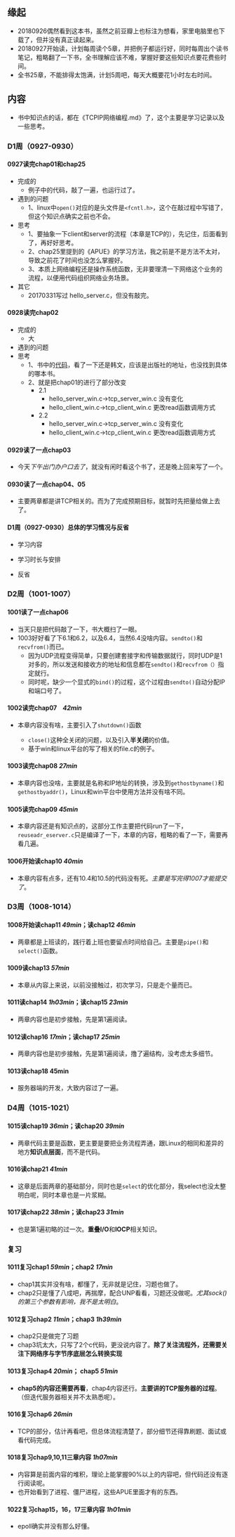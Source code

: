 ## 缘起

+ 20180926偶然看到这本书，虽然之前豆瓣上也标注为想看，家里电脑里也下载了，但并没有真正读起来。
+ 20180927开始读，计划每周读个5章，并把例子都运行好，同时每周出个读书笔记，粗略翻了一下书，全书理解应该不难，掌握好要这些知识点要花费些时间。
+ 全书25章，不能排得太饱满，计划5周吧，每天大概要花1小时左右时间。

## 内容

+ 书中知识点的话，都在《TCPIP网络编程.md》了，这个主要是学习记录以及一些思考。

### D1周（0927-0930）

#### 0927读完chap01和chap25

+ 完成的
  + 例子中的代码，敲了一遍，也运行过了。
+ 遇到的问题
  + 1、linux中`open()`对应的是头文件是`<fcntl.h>`，这个在敲过程中写错了，但这个知识点确实之前也不会。
+ 思考
  + 1、要抽象一下client和server的流程（本章是TCP的），先记住，后面看到了，再好好思考。
  + 2、chap25里提到的《APUE》的学习方法，我之前是不是方法不太对，导致之前花了时间也没怎么掌握好。
  + 3、本质上网络编程还是操作系统函数，无非要理清一下网络这个业务的流程，以便用代码组织网络业务场景。
+ 其它
  + 20170331写过 hello_server.c，但没有敲完。

#### 0928读完chap02

+ 完成的
  + 大
+ 遇到的问题
+ 思考
  + 1、书中的[代码](http://www.orentec.co.kr/)，看了一下还是韩文，应该是出版社的地址，也没找到具体的哪本书。
  + 2、就是把chap01的进行了部分改变
    + 2.1
      + hello_server_win.c->tcp_server_win.c  没有变化
      + hello_client_win.c->tcp_client_win.c  更改read函数调用方式
    + 2.2
      + hello_server_win.c->tcp_server_win.c  没有变化
      + hello_client_win.c->tcp_client_win.c  更改read函数调用方式

#### 0929读了一点chap03

+ 今天*下午出门办户口去了*，就没有闲时看这个书了，还是晚上回来写了一个。

#### 0930读了一点chap04、05

+ 主要两章都是讲TCP相关的。而为了完成预期目标，就暂时先把量给做上去了。

#### D1周（0927-0930）总体的学习情况与反省

+ 学习内容

+ 学习时长与安排

+ 反省

### D2周（1001-1007）

#### 1001读了一点chap06

+ 当天只是把代码敲了一下，书大概扫了一眼。
+ 1003好好看了下6.1和6.2，以及6.4，当然6.4没啥内容。`sendto()`和`recvfrom()`而已。
  + 因为UDP流程变得简单，只要创建套接字和传输数据就行，同时UDP是1对多的，所以发送和接收方的地址和信息都在`sendto()`和`recvfrom（）`指定就行。
  + 同时呢，缺少一个显式的`bind()`的过程，这个过程由`sendto()`自动分配IP和端口号了。

#### 1002读完chap07    *42min*

+ 本章内容没有啥，主要引入了`shutdown()`函数

  + `close()`这种全关闭的问题，以及引入**半关闭**的价值。
  + 基于win和linux平台的写了相关的file.c的例子。

#### 1003读完chap08  *27min*

+ 本章内容也没啥，主要就是名称和IP地址的转换，涉及到`gethostbyname()`和`gethostbyaddr()`，Linux和win平台中使用方法并没有啥不同。

#### 1005读完chap09  *45min*

+ 本章内容还是有知识点的，这部分工作主要把代码run了一下，`reuseadr_eserver.c`只是编译了一下，本章的内容，粗略的看了一下，需要再看几遍。

#### 1006开始读chap10  *40min*

+ 本章内容有点多，还有10.4和10.5的代码没有死。*主要是写完得1007才能提交了*。

### D3周（1008-1014）

#### 1008开始读chap11 *49min*；读chap12 *46min*

+ 两章都是上班读的，践行着上班也要留点时间给自己。主要是`pipe()`和`select()`函数。

#### 1009读chap13 *57min*

+ 本章从内容上来说，以前没接触过，初次学习，只是走个量而已。

#### 1011读chap14 *1h03min*；读chap15 *23min*

+ 两章内容也是初步接触，先是第1遍阅读。

#### 1012读chap16 *17min*；读chap17 *25min*

+ 两章内容也是初步接触，先是第1遍阅读，撸了遍结构，没考虑太多细节。

#### 1013读chap18 45min

+ 服务器端的开发，大致内容过了一遍。

### D4周（1015-1021）

####  1015读chap19 *36min*；读chap20 *39min*

+ 两章代码主要是函数，更主要是要把业务流程弄通，跟Linux的相同和差异的地方**知识点层面**，而不是代码。

#### 1016读chap21  *41min*

+ 这章是后面两章的基础部分，同时也是`select`的优化部分，我select也没太整明白呢，同时本章也是一片浆糊。

#### 1017读chap22 *38min*；读chap23 *31min*

+ 也是第1遍初略的过一次。**重叠I/O**和**IOCP**相关知识。

### 复习

#### 1011复习chap1  *59min*；chap2    *17min*

+ chap1其实并没有啥，都懂了，无非就是记住，习题也做了。
+ chap2只是懂了八成吧，再揣摩，配合UNP看看，习题还没做呢。*尤其sock()的第三个参数有影响，我不是太明白*。

#### 1012复习chap2  *11min*；chap3    *1h39min*

+ chap2只是做完了习题
+ chap3坑太大，只写了2个c代码，更没说内容了。**除了关注流程外，还需要关注下网络序与字节序底层怎么转换实现**

#### 1013复习chap4 *20min*； chap5 *51min*

+ **chap5的内容还需要再看**，chap4内容还行。**主要讲的TCP服务器的过程**。（但迭代服务器相关并不太熟悉呢）。

#### 1016复习chap6 *26min*

+ TCP的部分，估计再看吧，但总体流程清楚了，部分细节还得靠刷题、面试或看代码完成。

#### 1018复习chap9,10,11三章内容  *1h07min*

+ 内容算是前面内容的堆积，理论上能掌握90%以上的内容吧，但代码还没有逐行阅读呢。
+ 也开始看到了进程、僵尸进程，这些APUE里面才有的东西。

#### 1022复习chap15，16，17三章内容  *1h01min*

+ epoll确实并没有那么好懂。